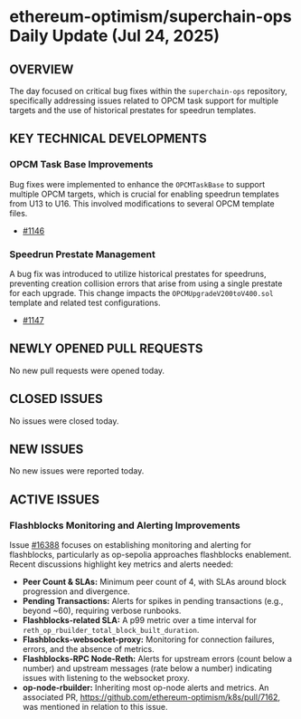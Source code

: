 # ethereum-optimism/superchain-ops Daily Update (Jul 24, 2025)
## OVERVIEW 
The day focused on critical bug fixes within the `superchain-ops` repository, specifically addressing issues related to OPCM task support for multiple targets and the use of historical prestates for speedrun templates.

## KEY TECHNICAL DEVELOPMENTS

### OPCM Task Base Improvements
Bug fixes were implemented to enhance the `OPCMTaskBase` to support multiple OPCM targets, which is crucial for enabling speedrun templates from U13 to U16. This involved modifications to several OPCM template files.
- [#1146](https://github.com/ethereum-optimism/superchain-ops/pull/1146)

### Speedrun Prestate Management
A bug fix was introduced to utilize historical prestates for speedruns, preventing creation collision errors that arise from using a single prestate for each upgrade. This change impacts the `OPCMUpgradeV200toV400.sol` template and related test configurations.
- [#1147](https://github.com/ethereum-optimism/superchain-ops/pull/1147)

## NEWLY OPENED PULL REQUESTS
No new pull requests were opened today.

## CLOSED ISSUES
No issues were closed today.

## NEW ISSUES
No new issues were reported today.

## ACTIVE ISSUES

### Flashblocks Monitoring and Alerting Improvements
Issue [#16388](https://github.com/ethereum-optimism/superchain-ops/issues/16388) focuses on establishing monitoring and alerting for flashblocks, particularly as op-sepolia approaches flashblocks enablement. Recent discussions highlight key metrics and alerts needed:
- **Peer Count & SLAs:** Minimum peer count of 4, with SLAs around block progression and divergence.
- **Pending Transactions:** Alerts for spikes in pending transactions (e.g., beyond ~60), requiring verbose runbooks.
- **Flashblocks-related SLA:** A p99 metric over a time interval for `reth_op_rbuilder_total_block_built_duration`.
- **Flashblocks-websocket-proxy:** Monitoring for connection failures, errors, and the absence of metrics.
- **Flashblocks-RPC Node-Reth:** Alerts for upstream errors (count below a number) and upstream messages (rate below a number) indicating issues with listening to the websocket proxy.
- **op-node-rbuilder:** Inheriting most op-node alerts and metrics.
An associated PR, https://github.com/ethereum-optimism/k8s/pull/7162, was mentioned in relation to this issue.